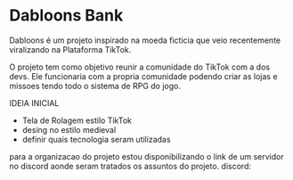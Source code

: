 
# Dabloons Bank

Dabloons é um projeto inspirado na moeda ficticia que
 veio recentemente viralizando na Plataforma TikTok.

O projeto tem como objetivo reunir a comunidade do TikTok com a dos 
devs. Ele funcionaria com a propria comunidade podendo criar as
lojas e missoes tendo todo o sistema de RPG do jogo.



IDEIA INICIAL 

* Tela de Rolagem estilo TikTok
* desing no estilo medieval
* definir quais tecnologia seram utilizadas

para a organizacao do projeto estou disponibilizando 
o link de um servidor no discord aonde seram tratados os assuntos 
do projeto.
discord: 